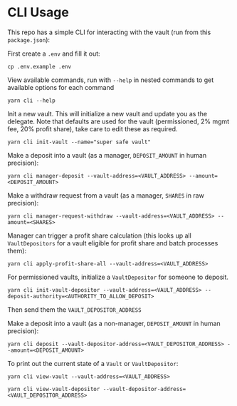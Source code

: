 # CLI Usage

This repo has a simple CLI for interacting with the vault (run from this `package.json`):

First create a `.env` and fill it out:
```
cp .env.example .env
```

View available commands, run with `--help` in nested commands to get available options for each command
```
yarn cli --help
```


Init a new vault. This will initialize a new vault and update you as the delegate.
Note that defaults are used for the vault (permissioned, 2% mgmt fee, 20% profit share), take
care to edit these as required.
```
yarn cli init-vault --name="super safe vault"
```


Make a deposit into a vault (as a manager, `DEPOSIT_AMOUNT` in human precision):
```
yarn cli manager-deposit --vault-address=<VAULT_ADDRESS> --amount=<DEPOSIT_AMOUNT>
```

Make a withdraw request from a vault (as a manager, `SHARES` in raw precision):
```
yarn cli manager-request-withdraw --vault-address=<VAULT_ADDRESS> --amount=<SHARES>
```

Manager can trigger a profit share calculation (this looks up all `VaultDepositors` for a vault eligible for profit share and batch processes them):
```
yarn cli apply-profit-share-all --vault-address=<VAULT_ADDRESS>
```


For permissioned vaults, initialize a `VaultDepositor` for someone to deposit.
```
yarn cli init-vault-depositor --vault-address=<VAULT_ADDRESS> --deposit-authority=<AUTHORITY_TO_ALLOW_DEPOSIT>
```
Then send them the `VAULT_DEPOSITOR_ADDRESS`


Make a deposit into a vault (as a non-manager, `DEPOSIT_AMOUNT` in human precision):
```
yarn cli deposit --vault-depositor-address=<VAULT_DEPOSITOR_ADDRESS> --amount=<DEPOSIT_AMOUNT>
```


To print out the current state of a `Vault` or `VaultDepositor`:
```
yarn cli view-vault --vault-address=<VAULT_ADDRESS>

yarn cli view-vault-depositor --vault-depositor-address=<VAULT_DEPOSITOR_ADDRESS>
```
